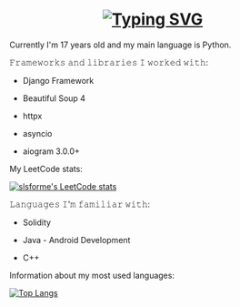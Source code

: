 <h1 style="text-align: center;"> <a href="https://git.io/typing-svg"><img src="https://readme-typing-svg.herokuapp.com?font=Fira+Code&size=30&pause=1000&color=1CBD1A&width=435&lines=What's+up%2C+I'm+Sergey.;+I'm+Data+Scientist." alt="Typing SVG" /></a></h1>
<p>Currently I'm 17 years old and my main language is Python.</p>

𝙵𝚛𝚊𝚖𝚎𝚠𝚘𝚛𝚔𝚜 𝚊𝚗𝚍 𝚕𝚒𝚋𝚛𝚊𝚛𝚒𝚎𝚜 𝙸 𝚠𝚘𝚛𝚔𝚎𝚍 𝚠𝚒𝚝𝚑:

- Django Framework

- Beautiful Soup 4 

- httpx

- asyncio

- aiogram 3.0.0+

My LeetCode stats: 

[![slsforme's LeetCode stats](https://leetcode-stats-six.vercel.app/api?username=slsforme&theme=light)](https://github.com/slsforme/leetcode-stats)

𝙻𝚊𝚗𝚐𝚞𝚊𝚐𝚎𝚜 𝙸'𝚖 𝚏𝚊𝚖𝚒𝚕𝚒𝚊𝚛 𝚠𝚒𝚝𝚑:

+  Solidity 

+  Java - Android Development 

+  C++ 

Information about my most used languages:

[![Top Langs](https://github-readme-stats.vercel.app/api/top-langs/?username=slsforme)](https://github.com/slsforme/github-readme-stats)

